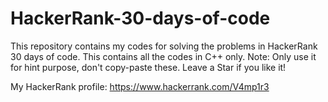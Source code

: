 # HackerRank-30-days-of-code
This repository contains my codes for solving the problems in HackerRank 30 days of code. This contains all the codes in C++ only.
Note: Only use it for hint purpose, don't copy-paste these. Leave a Star if you like it!






My HackerRank profile: https://www.hackerrank.com/V4mp1r3
